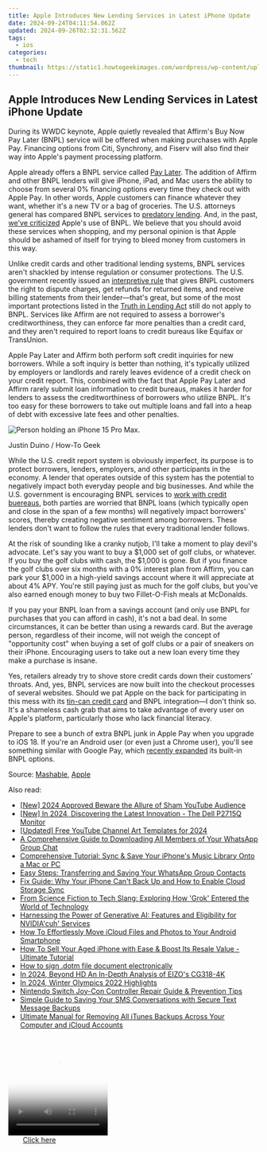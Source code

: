 ```yaml
---
title: Apple Introduces New Lending Services in Latest iPhone Update
date: 2024-09-24T04:11:54.062Z
updated: 2024-09-26T02:32:31.562Z
tags:
  - ios
categories:
  - tech
thumbnail: https://static1.howtogeekimages.com/wordpress/wp-content/uploads/2024/06/53213662234_b235f75631_o.jpg
---
```


## Apple Introduces New Lending Services in Latest iPhone Update

During its WWDC keynote, Apple quietly revealed that Affirm's Buy Now Pay Later (BNPL) service will be offered when making purchases with Apple Pay. Financing options from Citi, Synchrony, and Fiserv will also find their way into Apple's payment processing platform.

 Apple already offers a BNPL service called [Pay Later](https://extra-tips.techidaily.com/avoiding-common-pitfalls-in-your-search-for-spectacular-pexels-photos/). The addition of Affirm and other BNPL lenders will give iPhone, iPad, and Mac users the ability to choose from several 0% financing options every time they check out with Apple Pay. In other words, Apple customers can finance whatever they want, whether it's a new TV or a bag of groceries. The U.S. attorneys general has compared BNPL services to [predatory lending](https://www.mass.gov/news/ag-healey-calls-on-cfpb-to-protect-consumers-from-deceptive-buy-now-pay-later-lenders). And, in the past, [we've criticized](https://howto.techidaily.com/stuck-at-android-system-recovery-of-honor-v-purse-fix-it-easily-drfone-by-drfone-fix-android-problems-fix-android-problems/) Apple's use of BNPL. We believe that you should avoid these services when shopping, and my personal opinion is that Apple should be ashamed of itself for trying to bleed money from customers in this way.

 Unlike credit cards and other traditional lending systems, BNPL services aren't shackled by intense regulation or consumer protections. The U.S. government recently issued an [interpretive rule](https://www.consumerfinance.gov/about-us/newsroom/cfpb-takes-action-to-ensure-consumers-can-dispute-charges-and-obtain-refunds-on-buy-now-pay-later-loans/) that gives BNPL customers the right to dispute charges, get refunds for returned items, and receive billing statements from their lender—that's great, but some of the most important protections listed in the [Truth in Lending Act](https://files.consumerfinance.gov/f/201503%5Fcfpb%5Ftruth-in-lending-act.pdf) still do not apply to BNPL. Services like Affirm are not required to assess a borrower's creditworthiness, they can enforce far more penalties than a credit card, and they aren't required to report loans to credit bureaus like Equifax or TransUnion.

 Apple Pay Later and Affirm both perform soft credit inquiries for new borrowers. While a soft inquiry is better than nothing, it's typically utilized by employers or landlords and rarely leaves evidence of a credit check on your credit report. This, combined with the fact that Apple Pay Later and Affirm rarely submit loan information to credit bureaus, makes it harder for lenders to assess the creditworthiness of borrowers who utilize BNPL. It's too easy for these borrowers to take out multiple loans and fall into a heap of debt with excessive late fees and other penalties.

![Person holding an iPhone 15 Pro Max.](https://static1.howtogeekimages.com/wordpress/wp-content/uploads/2024/06/53228140359_7acd288927_o.jpg) 

Justin Duino / How-To Geek

 While the U.S. credit report system is obviously imperfect, its purpose is to protect borrowers, lenders, employers, and other participants in the economy. A lender that operates outside of this system has the potential to negatively impact both everyday people and big businesses. And while the U.S. government is encouraging BNPL services to [work with credit buereaus](https://www.consumerfinance.gov/about-us/newsroom/consumer-financial-protection-bureau-opens-inquiry-into-buy-now-pay-later-credit/), both parties are worried that BNPL loans (which typically open and close in the span of a few months) will negatively impact borrowers' scores, thereby creating negative sentiment among borrowers. These lenders don't want to follow the rules that every traditional lender follows.

 At the risk of sounding like a cranky nutjob, I'll take a moment to play devil's advocate. Let's say you want to buy a $1,000 set of golf clubs, or whatever. If you buy the golf clubs with cash, the $1,000 is gone. But if you finance the golf clubs over six months with a 0% interest plan from Affirm, you can park your $1,000 in a high-yield savings account where it will appreciate at about 4% APY. You're still paying just as much for the golf clubs, but you've also earned enough money to buy two Fillet-O-Fish meals at McDonalds.

 If you pay your BNPL loan from a savings account (and only use BNPL for purchases that you can afford in cash), it's not a bad deal. In some circumstances, it can be better than using a rewards card. But the average person, regardless of their income, will not weigh the concept of "opportunity cost" when buying a set of golf clubs or a pair of sneakers on their iPhone. Encouraging users to take out a new loan every time they make a purchase is insane.

 Yes, retailers already try to shove store credit cards down their customers' throats. And, yes, BNPL services are now built into the checkout processes of several websites. Should we pat Apple on the back for participating in this mess with its [tin-can credit card](https://location-social.techidaily.com/does-google-pixel-8-pro-have-find-my-friends-drfone-by-drfone-virtual-android/) and BNPL integration—I don't think so. It's a shameless cash grab that aims to take advantage of every user on Apple's platform, particularly those who lack financial literacy.

 Prepare to see a bunch of extra BNPL junk in Apple Pay when you upgrade to iOS 18\. If you're an Android user (or even just a Chrome user), you'll see something similar with Google Pay, which [recently expanded](https://win-solutions.techidaily.com/winning-against-lag-solving-fortnites-persistent-launch-problem/) its built-in BNPL options.

 Source: [Mashable](https://mashable.com/article/affirm-buy-now-pay-later-sneaks-into-apple-pay), [Apple](https://www.apple.com/newsroom/2024/06/new-features-come-to-apple-services-this-fall/)

<ins class="adsbygoogle"
     style="display:block"
     data-ad-format="autorelaxed"
     data-ad-client="ca-pub-7571918770474297"
     data-ad-slot="1223367746"></ins>

<ins class="adsbygoogle"
     style="display:block"
     data-ad-client="ca-pub-7571918770474297"
     data-ad-slot="8358498916"
     data-ad-format="auto"
     data-full-width-responsive="true"></ins>

<span class="atpl-alsoreadstyle">Also read:</span>
<div><ul>
<li><a href="https://facebook-video-share.techidaily.com/new-2024-approved-beware-the-allure-of-sham-youtube-audience/"><u>[New] 2024 Approved Beware the Allure of Sham YouTube Audience</u></a></li>
<li><a href="https://fox-friendly.techidaily.com/new-in-2024-discovering-the-latest-innovation-the-dell-p2715q-monitor/"><u>[New] In 2024, Discovering the Latest Innovation - The Dell P2715Q Monitor</u></a></li>
<li><a href="https://youtube-webster.techidaily.com/ed-free-youtube-channel-art-templates-for-2024/"><u>[Updated] Free YouTube Channel Art Templates for 2024</u></a></li>
<li><a href="https://os-tips.techidaily.com/a-comprehensive-guide-to-downloading-all-members-of-your-whatsapp-group-chat/"><u>A Comprehensive Guide to Downloading All Members of Your WhatsApp Group Chat</u></a></li>
<li><a href="https://os-tips.techidaily.com/comprehensive-tutorial-sync-and-save-your-iphones-music-library-onto-a-mac-or-pc/"><u>Comprehensive Tutorial: Sync & Save Your iPhone's Music Library Onto a Mac or PC</u></a></li>
<li><a href="https://os-tips.techidaily.com/easy-steps-transferring-and-saving-your-whatsapp-group-contacts/"><u>Easy Steps: Transferring and Saving Your WhatsApp Group Contacts</u></a></li>
<li><a href="https://os-tips.techidaily.com/fix-guide-why-your-iphone-cant-back-up-and-how-to-enable-cloud-storage-sync/"><u>Fix Guide: Why Your iPhone Can't Back Up and How to Enable Cloud Storage Sync</u></a></li>
<li><a href="https://technical-tips.techidaily.com/from-science-fiction-to-tech-slang-exploring-how-grok-entered-the-world-of-technology/"><u>From Science Fiction to Tech Slang: Exploring How 'Grok' Entered the World of Technology</u></a></li>
<li><a href="https://tech-revival.techidaily.com/harnessing-the-power-of-generative-ai-features-and-eligibility-for-nvidiacuh-services/"><u>Harnessing the Power of Generative AI: Features and Eligibility for NVIDIA'cuh' Services</u></a></li>
<li><a href="https://os-tips.techidaily.com/how-to-effortlessly-move-icloud-files-and-photos-to-your-android-smartphone/"><u>How To Effortlessly Move iCloud Files and Photos to Your Android Smartphone</u></a></li>
<li><a href="https://os-tips.techidaily.com/how-to-sell-your-aged-iphone-with-ease-and-boost-its-resale-value-ultimate-tutorial/"><u>How To Sell Your Aged iPhone with Ease & Boost Its Resale Value - Ultimate Tutorial</u></a></li>
<li><a href="https://blog-min.techidaily.com/how-to-sign-dotm-file-document-electronically-by-ldigisigner-sign-a-word-sign-a-word/"><u>How to sign .dotm file document electronically</u></a></li>
<li><a href="https://extra-tips.techidaily.com/in-2024-beyond-hd-an-in-depth-analysis-of-eizos-cg318-4k/"><u>In 2024, Beyond HD An In-Depth Analysis of EIZO's CG318-4K</u></a></li>
<li><a href="https://fox-friendly.techidaily.com/in-2024-winter-olympics-2022-highlights/"><u>In 2024, Winter Olympics 2022 Highlights</u></a></li>
<li><a href="https://buynow-marvelous.techidaily.com/nintendo-switch-joy-con-controller-repair-guide-and-prevention-tips/"><u>Nintendo Switch Joy-Con Controller Repair Guide & Prevention Tips</u></a></li>
<li><a href="https://os-tips.techidaily.com/simple-guide-to-saving-your-sms-conversations-with-secure-text-message-backups/"><u>Simple Guide to Saving Your SMS Conversations with Secure Text Message Backups</u></a></li>
<li><a href="https://os-tips.techidaily.com/ultimate-manual-for-removing-all-itunes-backups-across-your-computer-and-icloud-accounts/"><u>Ultimate Manual for Removing All iTunes Backups Across Your Computer and iCloud Accounts</u></a></li>
</ul></div>

<!-- affiliate ads begin -->
<span id="1374820">
					<video width="200" height="200" style="cursor:pointer"
           poster="//a.impactradius-go.com/display-clicktoplayimage/1374820.png"
           onclick="if(!this.playClicked){this.play();this.setAttribute('controls',true);this.playClicked=true;}">
	   <source src="//a.impactradius-go.com/display-ad/15852-1374820">
	   <img src="//a.impactradius-go.com/display-clicktoplayimage/1374820.png" style="border: none; height: 100%; width: 100%; object-fit: contain">
	</video>
	<div style="width:125px;text-align:center"><a href="javascript:window.open(decodeURIComponent('https%3A%2F%2Fthefitville.pxf.io%2Fc%2F5597632%2F1374820%2F15852'), '_blank');void(0);">Click here</a></div>
</span>
<img height="0" width="0" src="https://imp.pxf.io/i/5597632/1374820/15852" style="position:absolute;visibility:hidden;" border="0" />
<!-- affiliate ads end -->

